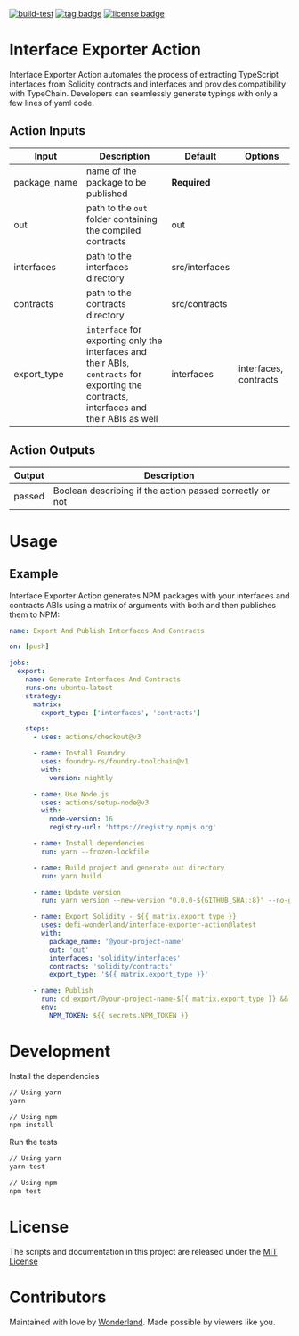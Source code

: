[![build-test](https://github.com/defi-wonderland/interface-exporter-action/actions/workflows/test.yml/badge.svg?branch=main)](https://github.com/defi-wonderland/interface-exporter-action/actions/workflows/test.yml)
[![tag badge](https://img.shields.io/github/v/tag/defi-wonderland/interface-exporter-action)](https://github.com/defi-wonderland/interface-exporter-action/tags)
[![license badge](https://img.shields.io/github/license/defi-wonderland/interface-exporter-action)](./LICENSE)

# Interface Exporter Action

Interface Exporter Action automates the process of extracting TypeScript interfaces from Solidity contracts and interfaces and provides compatibility with TypeChain. Developers can seamlessly generate typings with only a few lines of yaml code.

## Action Inputs

| Input        | Description                                                                                                                              | Default        | Options               |
| ------------ | ---------------------------------------------------------------------------------------------------------------------------------------- | -------------- | --------------------- |
| package_name | name of the package to be published                                                                                                      | **Required**   |                       |
| out          | path to the `out` folder containing the compiled contracts                                                                               | out            |                       |
| interfaces   | path to the interfaces directory                                                                                                         | src/interfaces |                       |
| contracts    | path to the contracts directory                                                                                                          | src/contracts  |                       |
| export_type  | `interface` for exporting only the interfaces and their ABIs, `contracts` for exporting the contracts, interfaces and their ABIs as well | interfaces     | interfaces, contracts |

## Action Outputs

| Output | Description                                              |
| ------ | -------------------------------------------------------- |
| passed | Boolean describing if the action passed correctly or not |

# Usage

## Example

Interface Exporter Action generates NPM packages with your interfaces and contracts ABIs using a matrix of arguments with both and then publishes them to NPM:

```yaml
name: Export And Publish Interfaces And Contracts

on: [push]

jobs:
  export:
    name: Generate Interfaces And Contracts
    runs-on: ubuntu-latest
    strategy:
      matrix:
        export_type: ['interfaces', 'contracts']

    steps:
      - uses: actions/checkout@v3

      - name: Install Foundry
        uses: foundry-rs/foundry-toolchain@v1
        with:
          version: nightly

      - name: Use Node.js
        uses: actions/setup-node@v3
        with:
          node-version: 16
          registry-url: 'https://registry.npmjs.org'

      - name: Install dependencies
        run: yarn --frozen-lockfile

      - name: Build project and generate out directory
        run: yarn build

      - name: Update version
        run: yarn version --new-version "0.0.0-${GITHUB_SHA::8}" --no-git-tag-version

      - name: Export Solidity - ${{ matrix.export_type }}
        uses: defi-wonderland/interface-exporter-action@latest
        with:
          package_name: '@your-project-name'
          out: 'out'
          interfaces: 'solidity/interfaces'
          contracts: 'solidity/contracts'
          export_type: '${{ matrix.export_type }}'

      - name: Publish
        run: cd export/@your-project-name-${{ matrix.export_type }} && npm publish --access public
        env:
          NPM_TOKEN: ${{ secrets.NPM_TOKEN }}
```

# Development

Install the dependencies

```bash
// Using yarn
yarn

// Using npm
npm install
```

Run the tests

```bash
// Using yarn
yarn test

// Using npm
npm test
```

# License

The scripts and documentation in this project are released under the [MIT License](LICENSE)

# Contributors

Maintained with love by [Wonderland](https://defi.sucks). Made possible by viewers like you.
